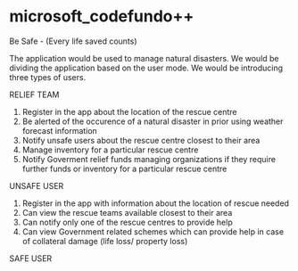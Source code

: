 # microsoft_codefundo++

Be Safe - (Every life saved counts) 

The application would be used to manage natural disasters. We would be dividing the application based on the user mode. We would be introducing three types of users. 

RELIEF TEAM 
1. Register in the app about the location of the rescue centre
2. Be alerted of the occurence of a natural disaster in prior using weather forecast information 
3. Notify unsafe users about the rescue centre closest to their area
4. Manage inventory for a particular rescue centre
5. Notify Goverment relief funds managing organizations if they require further funds or inventory for a particular rescue centre

UNSAFE USER 
1. Register in the app with information about the location of rescue needed
2. Can view the rescue teams available closest to their area
3. Can notify only one of the rescue centres to provide help
4. Can view Government related schemes which can provide help in case of collateral damage (life loss/ property loss)

SAFE USER

